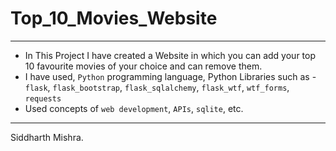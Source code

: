 # Top_10_Movies_Website
--------------------------------------------------------------
* In This Project I have created a Website in which you can add your top 10 favourite movies of your choice and can remove them.
* I have used, `Python` programming language, Python Libraries such as - `flask`, `flask_bootstrap`, `flask_sqlalchemy`, `flask_wtf`, `wtf_forms`, `requests`
* Used concepts of `web development`, `APIs`, `sqlite`, etc.
--------------------------------------------------------------
Siddharth Mishra.
